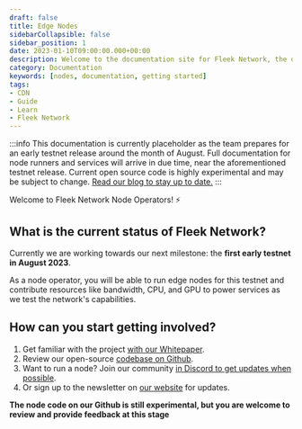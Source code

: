 ```yaml
---
draft: false
title: Edge Nodes
sidebarCollapsible: false
sidebar_position: 1
date: 2023-01-10T09:00:00.000+00:00
description: Welcome to the documentation site for Fleek Network, the decentralized content and application layer built on established decentralized storage protocols combined with high-speed caching and an effective delivery layer.
category: Documentation
keywords: [nodes, documentation, getting started]
tags:
- CDN
- Guide
- Learn
- Fleek Network
---
```


:::info
This documentation is currently placeholder as the team prepares for an early testnet release around the month of August. Full documentation for node runners and services will arrive in due time, near the aforementioned testnet release. Current open source code is highly experimental and may be subject to change.  [Read our blog to stay up to date.](https://blog.fleek.network/)
:::

Welcome to Fleek Network Node Operators! ⚡

## What is the current status of Fleek Network?

Currently we are working towards our next milestone: the **first early testnet in August 2023**.

As a node operator, you will be able to run edge nodes for this testnet and contribute resources like bandwidth, CPU, and GPU to power services as we test the network's capabilities.

## How can you start getting involved?

1. Get familiar with the project [with our Whitepaper](https://whitepaper.fleek.network).
2. Review our open-source [codebase on Github](https://github.com/fleek-network/lightning/).
3. Want to run a node? Join our community [in Discord to get updates when possible](https://discord.gg/fleekxyz).
4. Or sign up to the newsletter on [our website](https://fleek.network/) for updates.

**The node code on our Github is still experimental, but you are welcome to review and provide feedback at this stage** 

